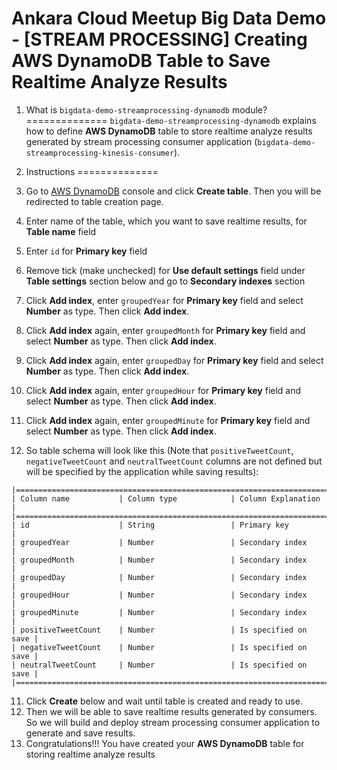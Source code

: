 # Ankara Cloud Meetup Big Data Demo - [STREAM PROCESSING] Creating AWS DynamoDB Table to Save Realtime Analyze Results

1. What is `bigdata-demo-streamprocessing-dynamodb` module?
==============
`bigdata-demo-streamprocessing-dynamodb` explains how to define **AWS DynamoDB** table to store realtime analyze results generated by 
stream processing consumer application (`bigdata-demo-streamprocessing-kinesis-consumer`).

2. Instructions
==============
1. Go to [AWS DynamoDB](console.aws.amazon.com/dynamodb) console and click **Create table**.
   Then you will be redirected to table creation page.
2. Enter name of the table, which you want to save realtime results, for **Table name** field
3. Enter `id` for **Primary key** field
4. Remove tick (make unchecked) for **Use default settings** field under **Table settings** section below
   and go to **Secondary indexes** section
5. Click **Add index**, enter `groupedYear` for **Primary key** field and select **Number** as type.
   Then click **Add index**.
6. Click **Add index** again, enter `groupedMonth` for **Primary key** field and select **Number** as type.
   Then click **Add index**.
7. Click **Add index** again, enter `groupedDay` for **Primary key** field and select **Number** as type.
   Then click **Add index**.
8. Click **Add index** again, enter `groupedHour` for **Primary key** field and select **Number** as type.
   Then click **Add index**.
9. Click **Add index** again, enter `groupedMinute` for **Primary key** field and select **Number** as type.
   Then click **Add index**.
10. So table schema will look like this (Note that `positiveTweetCount`, `negativeTweetCount` and `neutralTweetCount` columns 
   are not defined but will be specified by the application while saving results):
```
|=======================================================================|
| Column name           | Column type            | Column Explanation   |
|=======================================================================|
| id                    | String                 | Primary key          |
| groupedYear           | Number                 | Secondary index      |
| groupedMonth          | Number                 | Secondary index      |
| groupedDay            | Number                 | Secondary index      |
| groupedHour           | Number                 | Secondary index      |
| groupedMinute         | Number                 | Secondary index      |
| positiveTweetCount    | Number                 | Is specified on save |
| negativeTweetCount    | Number                 | Is specified on save |
| neutralTweetCount     | Number                 | Is specified on save |
|=======================================================================|
```   
11. Click **Create** below and wait until table is created and ready to use.
12. Then we will be able to save realtime results generated by consumers.  
    So we will build and deploy stream processing consumer application to generate and save results.
13. Congratulations!!! You have created your **AWS DynamoDB** table for storing realtime analyze results 
